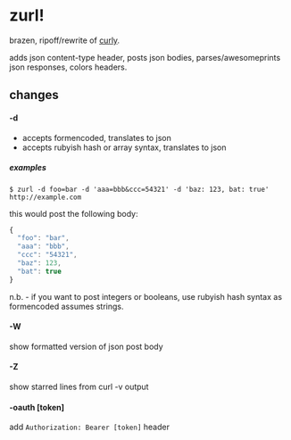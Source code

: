 # zurl!

brazen, ripoff/rewrite of [curly](https://github.com/aaronpk/curly).

adds json content-type header, posts json bodies, parses/awesomeprints json
responses, colors headers.

## changes

#### -d

* accepts formencoded, translates to json
* accepts rubyish hash or array syntax, translates to json

##### examples

`$ zurl -d foo=bar -d 'aaa=bbb&ccc=54321' -d 'baz: 123, bat: true' http://example.com`

this would post the following body:

```javascript
{
  "foo": "bar",
  "aaa": "bbb",
  "ccc": "54321",
  "baz": 123,
  "bat": true
}
```

n.b. - if you want to post integers or booleans, use rubyish hash syntax as formencoded
assumes strings.

#### -W

show formatted version of json post body

#### -Z

show starred lines from curl -v output

#### -oauth [token]

add `Authorization: Bearer [token]` header
